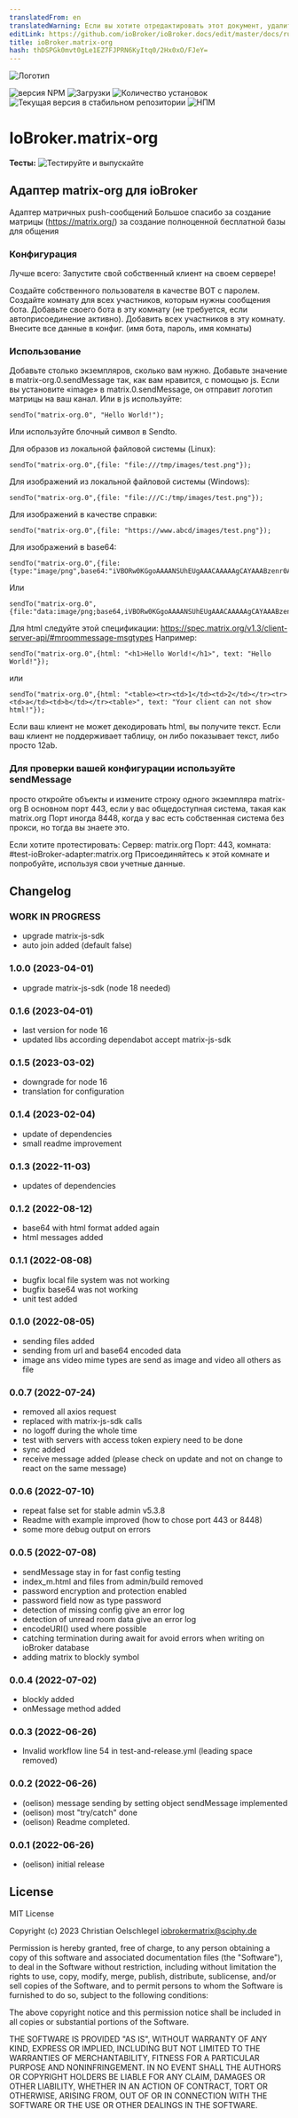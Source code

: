 ```yaml
---
translatedFrom: en
translatedWarning: Если вы хотите отредактировать этот документ, удалите поле «translatedFrom», в противном случае этот документ будет снова автоматически переведен
editLink: https://github.com/ioBroker/ioBroker.docs/edit/master/docs/ru/adapterref/iobroker.matrix-org/README.md
title: ioBroker.matrix-org
hash: thDSPGk0mvt0gLe1EZ7FJPRN6KyItq0/2Hx0xO/FJeY=
---
```

![Логотип](../../../en/adapterref/iobroker.matrix-org/admin/matrix-logo.png)

![версия NPM](https://img.shields.io/npm/v/iobroker.matrix-org.svg)
![Загрузки](https://img.shields.io/npm/dm/iobroker.matrix-org.svg)
![Количество установок](https://iobroker.live/badges/matrix-org-installed.svg)
![Текущая версия в стабильном репозитории](https://iobroker.live/badges/matrix-org-stable.svg)
![НПМ](https://nodei.co/npm/iobroker.matrix-org.png?downloads=true)

# IoBroker.matrix-org
**Тесты:** ![Тестируйте и выпускайте](https://github.com/oelison/ioBroker.matrix-org/workflows/Test%20and%20Release/badge.svg)

## Адаптер matrix-org для ioBroker
Адаптер матричных push-сообщений Большое спасибо за создание матрицы (https://matrix.org/) за создание полноценной бесплатной базы для общения

### Конфигурация
Лучше всего: Запустите свой собственный клиент на своем сервере!

Создайте собственного пользователя в качестве BOT с паролем. Создайте комнату для всех участников, которым нужны сообщения бота. Добавьте своего бота в эту комнату (не требуется, если автоприсоединение активно). Добавить всех участников в эту комнату. Внесите все данные в конфиг. (имя бота, пароль, имя комнаты)

### Использование
Добавьте столько экземпляров, сколько вам нужно. Добавьте значение в matrix-org.0.sendMessage так, как вам нравится, с помощью js. Если вы установите «image» в matrix.0.sendMessage, он отправит логотип матрицы на ваш канал.
Или в js используйте:

```
sendTo("matrix-org.0", "Hello World!");
```

Или используйте блочный символ в Sendto.

Для образов из локальной файловой системы (Linux):

```
sendTo("matrix-org.0",{file: "file:///tmp/images/test.png"});
```

Для изображений из локальной файловой системы (Windows):

``` 
sendTo("matrix-org.0",{file: "file:///C:/tmp/images/test.png"});
```

Для изображений в качестве справки:

```
sendTo("matrix-org.0",{file: "https://www.abcd/images/test.png"});
```

Для изображений в base64:

```
sendTo("matrix-org.0",{file:{type:"image/png",base64:"iVBORw0KGgoAAAANSUhEUgAAACAAAAAgCAYAAABzenr0AAAAAXNSR0IArs4c6QAAAARnQU1BAACxjwv8YQUAAAAJcEhZcwAADsMAAA7DAcdvqGQAAACmSURBVFhH7ZdhCoAgDEZnd9D737T8xJkNNY1Ef+yB2LTcC1qWOT20kCBgjIkh0WwfmeuIxyGYnRzIPElgFSqgAvsKOOdCzeZ1y7EcZzDG16HvwtckihLdA4xxk3HeGGttc17Cc+lN6Ds/dlO6w6/ItQHn7H4GcDK3Em/zNboE5KKjcQstQxVQARVYLlDdC2YzvBfMQgVUYB8BlMWfn2E1ZJ7Fv+dEF0UZoNhXp9NnAAAAAElFTkSuQmCC"}});
```

Или

```
sendTo("matrix-org.0",{file:"data:image/png;base64,iVBORw0KGgoAAAANSUhEUgAAACAAAAAgCAYAAABzenr0AAAAAXNSR0IArs4c6QAAAARnQU1BAACxjwv8YQUAAAAJcEhZcwAADsMAAA7DAcdvqGQAAACmSURBVFhH7ZdhCoAgDEZnd9D737T8xJkNNY1Ef+yB2LTcC1qWOT20kCBgjIkh0WwfmeuIxyGYnRzIPElgFSqgAvsKOOdCzeZ1y7EcZzDG16HvwtckihLdA4xxk3HeGGttc17Cc+lN6Ds/dlO6w6/ItQHn7H4GcDK3Em/zNboE5KKjcQstQxVQARVYLlDdC2YzvBfMQgVUYB8BlMWfn2E1ZJ7Fv+dEF0UZoNhXp9NnAAAAAElFTkSuQmCC"});
```

Для html следуйте этой спецификации: https://spec.matrix.org/v1.3/client-server-api/#mroommessage-msgtypes Например:

```
sendTo("matrix-org.0",{html: "<h1>Hello World!</h1>", text: "Hello World!"});
```

или

```
sendTo("matrix-org.0",{html: "<table><tr><td>1</td><td>2</td></tr><tr><td>a</td><td>b</td></tr><table>", text: "Your client can not show html!"});
```

Если ваш клиент не может декодировать html, вы получите текст.
Если ваш клиент не поддерживает таблицу, он либо показывает текст, либо просто 12ab.

### Для проверки вашей конфигурации используйте sendMessage
просто откройте объекты и измените строку одного экземпляра matrix-org В основном порт 443, если у вас общедоступная система, такая как matrix.org Порт иногда 8448, когда у вас есть собственная система без прокси, но тогда вы знаете это.

Если хотите протестировать: Сервер: matrix.org Порт: 443, комната: #test-ioBroker-adapter:matrix.org Присоединяйтесь к этой комнате и попробуйте, используя свои учетные данные.

## Changelog
<!--
    Placeholder for the next version (at the beginning of the line):
    ### **WORK IN PROGRESS**
-->
### **WORK IN PROGRESS**
* upgrade matrix-js-sdk
* auto join added (default false)

### 1.0.0 (2023-04-01)
* upgrade matrix-js-sdk (node 18 needed)

### 0.1.6 (2023-04-01)
* last version for node 16
* updated libs according dependabot accept matrix-js-sdk

### 0.1.5 (2023-03-02)
* downgrade for node 16
* translation for configuration

### 0.1.4 (2023-02-04)
* update of dependencies
* small readme improvement

### 0.1.3 (2022-11-03)
* updates of dependencies

### 0.1.2 (2022-08-12)
* base64 with html format added again
* html messages added

### 0.1.1 (2022-08-08)
* bugfix local file system was not working
* bugfix base64 was not working
* unit test added

### 0.1.0 (2022-08-05)
* sending files added
* sending from url and base64 encoded data
* image ans video mime types are send as image and video all others as file

### 0.0.7 (2022-07-24)
* removed all axios request
* replaced with matrix-js-sdk calls
* no logoff during the whole time
* test with servers with access token expiery need to be done
* sync added
* receive message added (please check on update and not on change to react on the same message)

### 0.0.6 (2022-07-10)
* repeat false set for stable admin v5.3.8
* Readme with example improved (how to chose port 443 or 8448)
* some more debug output on errors

### 0.0.5 (2022-07-08)
* sendMessage stay in for fast config testing
* index_m.html and files from admin/build removed
* password encryption and protection enabled
* password field now as type password
* detection of missing config give an error log
* detection of unread room data give an error log
* encodeURI() used where possible
* catching termination during await for avoid errors when writing on ioBroker database
* adding matrix to blockly symbol

### 0.0.4 (2022-07-02)
* blockly added
* onMessage method added

### 0.0.3 (2022-06-26)
* Invalid workflow line 54 in test-and-release.yml (leading space removed)

### 0.0.2 (2022-06-26)
* (oelison) message sending by setting object sendMessage implemented
* (oelison) most "try/catch" done
* (oelison) Readme completed.

### 0.0.1 (2022-06-26)
* (oelison) initial release

## License
MIT License

Copyright (c) 2023 Christian Oelschlegel <iobrokermatrix@sciphy.de>

Permission is hereby granted, free of charge, to any person obtaining a copy
of this software and associated documentation files (the "Software"), to deal
in the Software without restriction, including without limitation the rights
to use, copy, modify, merge, publish, distribute, sublicense, and/or sell
copies of the Software, and to permit persons to whom the Software is
furnished to do so, subject to the following conditions:

The above copyright notice and this permission notice shall be included in all
copies or substantial portions of the Software.

THE SOFTWARE IS PROVIDED "AS IS", WITHOUT WARRANTY OF ANY KIND, EXPRESS OR
IMPLIED, INCLUDING BUT NOT LIMITED TO THE WARRANTIES OF MERCHANTABILITY,
FITNESS FOR A PARTICULAR PURPOSE AND NONINFRINGEMENT. IN NO EVENT SHALL THE
AUTHORS OR COPYRIGHT HOLDERS BE LIABLE FOR ANY CLAIM, DAMAGES OR OTHER
LIABILITY, WHETHER IN AN ACTION OF CONTRACT, TORT OR OTHERWISE, ARISING FROM,
OUT OF OR IN CONNECTION WITH THE SOFTWARE OR THE USE OR OTHER DEALINGS IN THE
SOFTWARE.
